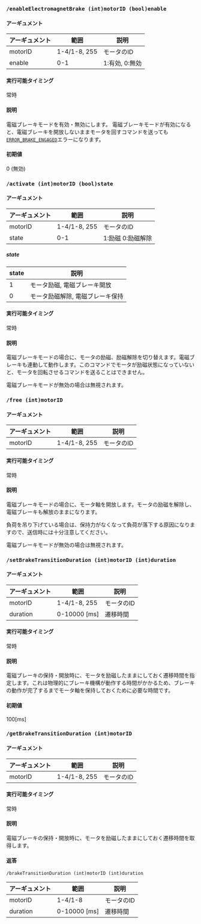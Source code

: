 ### `/enableElectromagnetBrake (int)motorID (bool)enable`
#### アーギュメント
|アーギュメント|範囲|説明|
|---|---|---|
|motorID|1-4/1-8, 255|モータのID|
| enable | 0-1 | 1:有効, 0:無効 |

#### 実行可能タイミング
常時

#### 説明
電磁ブレーキモードを有効・無効にします。
電磁ブレーキモードが有効になると、電磁ブレーキを開放しないままモータを回すコマンドを送っても[`ERROR_BRAKE_ENGAGED`](https://ponoor.com/docs/step-series/osc-command-reference/automatically-sent-messages-from-step-400/#errorcommand)エラーになります。

#### 初期値
0 (無効)

### `/activate (int)motorID (bool)state`
#### アーギュメント
|アーギュメント|範囲|説明|
|---|---|---|
|motorID|1-4/1-8, 255|モータのID|
| state | 0-1 | 1:励磁 0:励磁解除 |

##### state
| state | 説明 |
| --- | --- |
| 1 | モータ励磁, 電磁ブレーキ開放 |
| 0 | モータ励磁解除, 電磁ブレーキ保持 |

#### 実行可能タイミング
常時

#### 説明
電磁ブレーキモードの場合に、モータの励磁、励磁解除を切り替えます。電磁ブレーキも連動して動作します。このコマンドでモータが励磁状態になっていないと、モータを回転させるコマンドを送ることはできません。

電磁ブレーキモードが無効の場合は無視されます。

### `/free (int)motorID`
#### アーギュメント
|アーギュメント|範囲|説明|
|---|---|---|
|motorID|1-4/1-8, 255|モータのID|


#### 実行可能タイミング
常時

#### 説明
電磁ブレーキモードの場合に、モータ軸を開放します。モータの励磁を解除し、電磁ブレーキも解放のままになります。

負荷を吊り下げている場合は、保持力がなくなって負荷が落下する原因になりますので、送信時には十分注意してください。

電磁ブレーキモードが無効の場合は無視されます。

### `/setBrakeTransitionDuration (int)motorID (int)duration`
#### アーギュメント
|アーギュメント|範囲|説明|
|---|---|---|
|motorID|1-4/1-8, 255|モータのID|
| duration | 0-10000 [ms] | 遷移時間 |

#### 実行可能タイミング
常時

#### 説明
電磁ブレーキの保持・開放時に、モータを励磁したままにしておく遷移時間を指定します。これは物理的にブレーキ機構が動作する時間がかかるため、ブレーキの動作が完了するまでモータ軸を保持しておくために必要な時間です。

#### 初期値
100[ms]

### `/getBrakeTransitionDuration (int)motorID`
#### アーギュメント
|アーギュメント|範囲|説明|
|---|---|---|
|motorID|1-4/1-8, 255|モータのID|

#### 実行可能タイミング
常時

#### 説明
電磁ブレーキの保持・開放時に、モータを励磁したままにしておく遷移時間を取得します。

#### 返答
```
/brakeTransitionDuration (int)motorID (int)duration
```
|アーギュメント|範囲|説明|
|---|---|---|
|motorID|1-4/1-8|モータのID|
| duration | 0-10000 [ms] | 遷移時間 |

